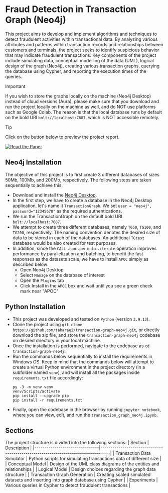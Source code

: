 # Fraud Detection in Transaction Graph (Neo4j)

This project aims to develop and implement algorithms and techniques to detect fraudulent activities within transactional data. By analyzing various attributes and patterns within transaction records and relationships between customers and terminals, the project seeks to identify suspicious behavior that may indicate fraudulent transactions. Key components of the project include simulating data, conceptual modelling of the data (UML), logical design of the graph (Neo4j), creating various transaction graphs, querying the database using Cypher, and reporting the execution times of the queries.

> [!IMPORTANT]
> If you wish to store the graphs locally on the machine (Neo4j Desktop) instead of cloud versions (Aura), please make sure that you download and run the project locally on the machine as well, and do NOT use platforms such as Google Colab. The reason is that the local database runs by default on the bold URI `bolt://localhost:7687`, which is NOT accessible remotely.

> [!TIP]
> Click on the button below to preview the project report.
> 
> [![Read the Paper](https://img.shields.io/badge/Report-PDF-red)](https://github.com/tabaraei/transaction-graph-neo4j/blob/master/latex/Fraud_Detection_Transaction_Graph.pdf)

## Neo4j Installation
The objective of this project is to first create 3 different databases of sizes 50Mb, 100Mb, and 200Mb, respectively. The following steps are taken sequentially to achieve this:
- Download and install the [Neo4j Desktop](https://neo4j.com/download/).
- In the first step, we have to create a database in the Neo4j Desktop application, let's name it `TransactionGraph`. We set `user = "neo4j", password="12345678"` as the required authentications.
- We run the TransactionGraph on the default bold URI `bolt://localhost:7687`.
- We attempt to create three different databases, namely `TG50`, `TG100`, and `TG200`, respectively. The naming convention denotes the desired size of data to be stored in each of the databases. An additional `TGtest` database would be also created for test purposes.
- In addition, since the `CALL apoc.periodic.iterate` operation improves performance by parallelization and batching, to benefit the fast responses as the datasets scale, we have to install `APOC` simply as described below:
  - Open Neo4j Desktop
  - Select `Manage` on the database of interest
  - Open the `Plugins` tab
  - Click Install in the `APOC` box and wait until you see a green check mark near "APOC"

## Python Installation
- This project was developed and tested on `Python` (version `3.9.13`).
- Clone the project using `git clone https://github.com/tabaraei/transaction-graph-neo4j.git`, or directly download the zip file, and store the `transaction-graph-neo4j` codebase on desired directory in your local machine.
- Once the installation is performed, navigate to the codebase as `cd transaction-graph-neo4j`.
- Run the commands below sequentially to install the requirements in Windows OS. Keep in mind that the commands below will attempt to create a virtual Python environment in the project directory (in a subfolder named `venv`), and will install all the packages inside `requirements.txt` file accordingly:
  ```shell
  py -3 -m venv venv
  venv/Scripts/activate
  pip install --upgrade pip
  pip install -r requirements.txt
  ```
- Finally, open the codebase in the browser by running `jupyter notebook`, where you can view, edit, and run the `transaction_graph_neo4j.ipynb`.

## Sections
The project structure is divided into the following sections:
| Section                        | Description                                                                       |
|--------------------------------|-----------------------------------------------------------------------------------|
| Transaction Data Simulator     | Python scripts for simulating transactions data of different size                 |
| Conceptual Model               | Design of the UML class diagrams of the entities and relationships                |
| Logical Model                  | Design choices regarding the graph data structure                                 |
| Transaction Graph Generation   | Creating scaled simulated datasets and inserting into graph database using Cypher |
| Experiments                    | Various queries in Cypher to detect fraudulent transactions                       |

